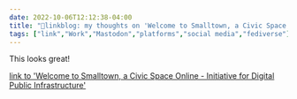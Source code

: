 ```yaml
---
date: 2022-10-06T12:12:38-04:00
title: "🔗linkblog: my thoughts on 'Welcome to Smalltown, a Civic Space Online - Initiative for Digital Public Infrastructure'"
tags: ["link","Work","Mastodon","platforms","social media","fediverse"]
---
```

This looks great!
 

[link to 'Welcome to Smalltown, a Civic Space Online - Initiative for Digital Public Infrastructure'](https://publicinfrastructure.org/2022/09/28/welcome-to-smalltown/)
